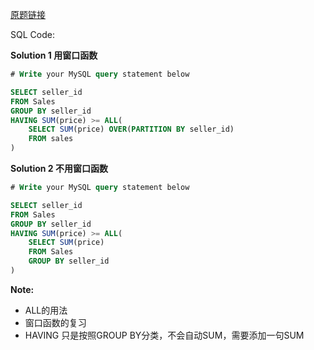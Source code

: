 [原题链接](https://leetcode-cn.com/problems/sales-analysis-i/)

SQL Code:

**Solution 1 用窗口函数**

```sql
# Write your MySQL query statement below

SELECT seller_id
FROM Sales
GROUP BY seller_id
HAVING SUM(price) >= ALL(
    SELECT SUM(price) OVER(PARTITION BY seller_id)
    FROM sales
)
```

**Solution 2 不用窗口函数**

```sql
# Write your MySQL query statement below

SELECT seller_id
FROM Sales
GROUP BY seller_id
HAVING SUM(price) >= ALL(
    SELECT SUM(price)
    FROM Sales
    GROUP BY seller_id
)
```

**Note:**

- ALL的用法
- 窗口函数的复习
- HAVING 只是按照GROUP BY分类，不会自动SUM，需要添加一句SUM
